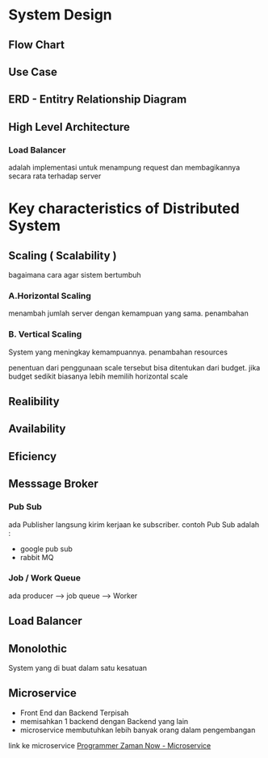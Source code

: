 # System Design

## Flow Chart

## Use Case

## ERD - Entitry Relationship Diagram

## High Level Architecture

### Load Balancer

adalah implementasi untuk menampung request dan membagikannya secara rata terhadap server

# Key characteristics of Distributed System

## Scaling ( Scalability )

bagaimana cara agar sistem bertumbuh

### A.Horizontal Scaling

menambah jumlah server dengan kemampuan yang sama. penambahan

### B. Vertical Scaling

System yang meningkay kemampuannya. penambahan resources

penentuan dari penggunaan scale tersebut bisa ditentukan dari budget. jika budget sedikit biasanya lebih memilih horizontal scale

## Realibility

## Availability

## Eficiency

## Messsage Broker

### Pub Sub

ada Publisher langsung kirim kerjaan ke subscriber.
contoh Pub Sub adalah :

- google pub sub
- rabbit MQ

### Job / Work Queue

ada producer --> job queue --> Worker

## Load Balancer

## Monolothic

System yang di buat dalam satu kesatuan

## Microservice

- Front End dan Backend Terpisah
- memisahkan 1 backend dengan Backend yang lain
- microservice membutuhkan lebih banyak orang dalam pengembangan

link ke microservice
[Programmer Zaman Now - Microservice ](https://www.youtube.com/watch?v=PhCrso3J11k&list=PL-CtdCApEFH-MtoBwQ0F3xNG21yjt5Kvs)
